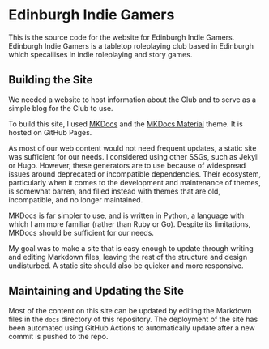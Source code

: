 # Edinburgh Indie Gamers

This is the source code for the website for Edinburgh Indie Gamers.
Edinburgh Indie Gamers is a tabletop roleplaying club based in Edinburgh which specailises in indie roleplaying and story games.

## Building the Site

We needed a website to host information about the Club and to serve as a simple blog for the Club to use.

To build this site, I used [MKDocs](https://github.com/mkdocs/mkdocs) and the [MKDocs Material](https://squidfunk.github.io/mkdocs-material/) theme.
It is hosted on GitHub Pages.

As most of our web content would not need frequent updates, a static site was sufficient for our needs.
I considered using other SSGs, such as Jekyll or Hugo.
However, these generators are to use because of widespread issues around deprecated or incompatible dependencies.
Their ecosystem, particularly when it comes to the development and maintenance of themes, is somewhat barren, and filled instead with themes that are old, incompatible, and no longer maintained.

MKDocs is far simpler to use, and is written in Python, a language with which I am more familiar (rather than Ruby or Go).
Despite its limitations, MKDocs should be sufficient for our needs.

My goal was to make a site that is easy enough to update through writing and editing Markdown files, leaving the rest of the structure and design undisturbed.
A static site should also be quicker and more responsive.

## Maintaining and Updating the Site

Most of the content on this site can be updated by editing the Markdown files in the `docs` directory of this repository.
The deployment of the site has been automated using GitHub Actions to automatically update after a new commit is pushed to the repo.
